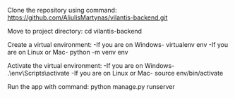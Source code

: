 Clone the repository using command: 
https://github.com/AliulisMartynas/vilantis-backend.git

Move to project directory: 
cd vilantis-backend

Create a virtual environment:
-If you are on Windows-
virtualenv env
-If you are on Linux or Mac-
python -m venv env

Activate the virtual environment:
-If you are on Windows-
.\env\Scripts\activate
-If you are on Linux or Mac-
source env/bin/activate

Run the app with command:
python manage.py runserver
